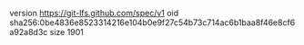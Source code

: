 version https://git-lfs.github.com/spec/v1
oid sha256:0be4836e8523314216e104b0e9f27c54b73c714ac6b1baa8f46e8cf6a92a8d3c
size 1901
